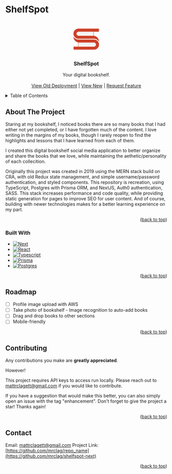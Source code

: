 # ShelfSpot

<a name="readme-top"></a>

<!-- PROJECT LOGO -->
<br />
<div align="center">
  <a href="https://github.com/othneildrew/Best-README-Template">
    <img src="public/static/img/logo2.png" alt="Logo" width="80" height="80">
  </a>

  <h3 align="center">ShelfSpot</h3>

  <p align="center">
    Your digital bookshelf.
    <br />
    <br />
    <a href="http://shelfspotapp.com">View Old Deployment</a>
     | 
    <a href="http://shelfspotapp-vercel.app">View New</a>
     | 
    <a href="https://github.com/mrclag/shelfspot-next/issues">Request Feature</a>
  </p>
</div>

<!-- TABLE OF CONTENTS -->
<details>
  <summary>Table of Contents</summary>
  <ol>
    <li>
      <a href="#about-the-project">About The Project</a>
      <ul>
        <li><a href="#built-with">Built With</a></li>
      </ul>
    </li>
    <li><a href="#roadmap">Roadmap</a></li>
    <li><a href="#contributing">Contributing</a></li>
    <li><a href="#contact">Contact</a></li>
  </ol>
</details>

<!-- ABOUT THE PROJECT -->

## About The Project

Staring at my bookshelf, I noticed books there are so many books that I had either not yet completed, or I have forgotten much of the content. I love writing in the margins of my books, though I rarely reopen to find the highlights and lessons that I have learned from each of them.

I created this digital bookshelf social media application to better organize and share the books that we love, while maintaining the aethetic/personality of each collecition.

Originally this project was created in 2019 using the MERN stack build on CRA, with old Redux state management, and simple username/password authentication, and styled components. This repository is recreation, using TypeScript, Postgres with Prisma ORM, and NextJS, Auth0 authentication, SASS. This stack increases performance and code quality, while providing static generation for pages to improve SEO for user content. And of course, building with newer technologies makes for a better learning experience on my part.

<p align="right">(<a href="#readme-top">back to top</a>)</p>

### Built With

- [![Next][next.js]][next-url]
- [![React][react.js]][react-url]
- [![Typescript][typescript]][typescript-url]
- [![Prisma][prisma]][prisma-url]
- [![Postgres][postgres]][postgres-url]

<p align="right">(<a href="#readme-top">back to top</a>)</p>

<!-- ROADMAP -->

## Roadmap

- [ ] Profile image upload with AWS
- [ ] Take photo of bookshelf - Image recognition to auto-add books
- [ ] Drag and drop books to other sections
- [ ] Mobile-friendly

<p align="right">(<a href="#readme-top">back to top</a>)</p>

<!-- CONTRIBUTING -->

## Contributing

Any contributions you make are **greatly appreciated**.

However!

This project requires API keys to access run locally. Please reach out to mattrclagett@gmail.com if you would like to contribute.

If you have a suggestion that would make this better, you can also simply open an issue with the tag "enhancement".
Don't forget to give the project a star! Thanks again!

<p align="right">(<a href="#readme-top">back to top</a>)</p>

<!-- CONTACT -->

## Contact

Email: mattrclagett@gmail.com
Project Link: [https://github.com/mrclag/repo_name](https://github.com/mrclag/shelfspot-next)

<p align="right">(<a href="#readme-top">back to top</a>)</p>

<!-- MARKDOWN LINKS & IMAGES -->
<!-- https://www.markdownguide.org/basic-syntax/#reference-style-links -->

[issues-shield]: https://img.shields.io/github/issues/othneildrew/Best-README-Template.svg?style=for-the-badge
[issues-url]: https://github.com/othneildrew/Best-README-Template/issues
[linkedin-shield]: https://img.shields.io/badge/-LinkedIn-black.svg?style=for-the-badge&logo=linkedin&colorB=555
[linkedin-url]: https://linkedin.com/in/matthewclagett
[product-screenshot]: images/screenshot.png
[next.js]: https://img.shields.io/badge/next.js-000000?style=for-the-badge&logo=nextdotjs&logoColor=white
[next-url]: https://nextjs.org/
[react.js]: https://img.shields.io/badge/React-20232A?style=for-the-badge&logo=react&logoColor=61DAFB
[typescript]: https://shields.io/badge/TypeScript-000000?logo=TypeScript&logoColor=61DAFB&style=for-the-badge
[prisma]: https://shields.io/badge/Prisma-20232A?logo=Prisma&logoColor=61DAFB&style=for-the-badge
[postgres]: https://shields.io/badge/Postgresql-000000?logo=Postgresql&logoColor=61DAFB&style=for-the-badge
[react-url]: https://reactjs.org/
[postgres-url]: https://www.postgresql.org/
[prisma-url]: https://www.prisma.io/
[typescript-url]: https://www.typescriptlang.org/
